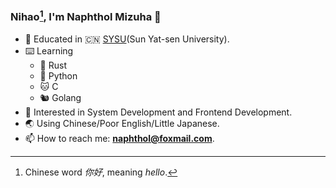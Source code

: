 ### Nihao[^1], I'm Naphthol Mizuha 👋

- 📖 Educated in 🇨🇳 [SYSU](https://www.sysu.edu.cn)(Sun Yat-sen University).
- ⌨️ Learning 
  - 🦀️ Rust
  - 🐍 Python
  - 🐱 C
  - 🐿️ Golang
- 🥺 Interested in System Development and Frontend Development.
- 🌏 Using Chinese/Poor English/Little Japanese.
- 📫 How to reach me: **naphthol@foxmail.com**.
[^1]:Chinese word _你好_, meaning _hello_.
